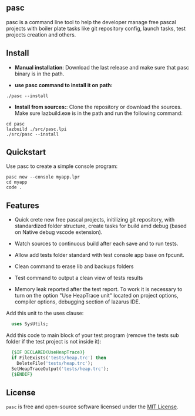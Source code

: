 ## pasc
pasc is a command line tool to help the developer manage free pascal projects with boiler plate tasks like git repository config, launch tasks, test projects creation and others.

## Install

* **Manual installation**: Download the last release and make sure that pasc binary is in the path.

* **use pasc command to install it on path:**
```console
./pasc --install
```

* **Install from sources:**: Clone the repository or download the sources. Make sure lazbuild.exe is in the path and run the following command:

```console
cd pasc
lazbuild ./src/pasc.lpi
./src/pasc --install
```

## Quickstart

Use pasc to create a simple console program:

```console
pasc new --console myapp.lpr
cd myapp
code .
```

## Features

* Quick crete new free pascal projects, initilizing git repository, with standardized folder structure, create tasks for build amd debug (based on Native debug vscode extension).

* Watch sources to continuous build after each save and to run tests.

* Allow add tests folder standard with test console app base on fpcunit.

* Clean command to erase lib and backups folders

* Test command to output a clean view of tests results

* Memory leak reported after the test report. To work it is necessary to turn on the option "Use HeapTrace unit" located on project options, compiler options, debugging section of lazarus IDE.

Add this unit to the uses clause:
```pascal
  uses SysUtils;
```

Add this code to main block of your test program (remove the tests sub folder if the test project is not inside it):
```pascal
  {$IF DECLARED(UseHeapTrace)}
  if FileExists('tests/heap.trc') then
    DeleteFile('tests/heap.trc');
  SetHeapTraceOutput('tests/heap.trc');
  {$ENDIF}
```

## License

`pasc` is free and open-source software licensed under the [MIT License](https://github.com/leandro-lprsoft/pasc/blob/master/LICENSE). 